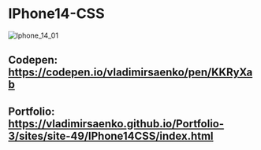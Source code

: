 # IPhone14-CSS

![Iphone_14_01](https://user-images.githubusercontent.com/56477695/192147216-a2f291eb-8068-4b27-8c59-aafd7a7ff07b.jpg)

## Codepen: https://codepen.io/vladimirsaenko/pen/KKRyXab

## Portfolio: https://vladimirsaenko.github.io/Portfolio-3/sites/site-49/IPhone14CSS/index.html
